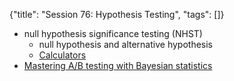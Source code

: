 {"title": "Session 76: Hypothesis Testing", "tags": []}
* null hypothesis significance testing (NHST)
  * null hypothesis and alternative hypothesis
  * [Calculators](https://www.evanmiller.org/ab-testing/)
* [Mastering A/B testing with Bayesian statistics](https://www.slideshare.net/Voluum/mastering-ab-testing-with-bayesian-statistics)

